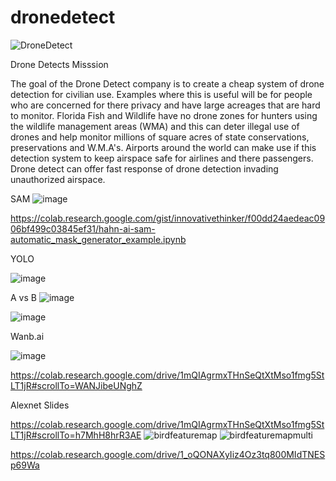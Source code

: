 # dronedetect


![DroneDetect](https://github.com/innovativethinker/dronedetect/assets/127458338/f6a5331f-364f-42f7-8158-abbf13212152)

Drone Detects Misssion

The goal of the Drone Detect company  is to create a cheap system of drone detection for civilian use. Examples where this is useful will be for people who are concerned for there privacy and have large acreages that are hard to monitor. Florida Fish and Wildlife have no drone zones for hunters using the wildlife management areas (WMA) and this can deter illegal use of drones and help monitor millions of square acres of state conservations, preservations and W.M.A's. Airports around the world can make use if this detection system to keep airspace safe for airlines and there passengers. Drone detect can offer fast response of drone detection invading unauthorized airspace.

SAM
![image](https://github.com/innovativethinker/dronedetect/assets/127458338/14464d14-1e86-48fa-8153-69b295bd946b)

https://colab.research.google.com/gist/innovativethinker/f00dd24aedeac0906bf499c03845ef31/hahn-ai-sam-automatic_mask_generator_example.ipynb

YOLO

![image](https://github.com/innovativethinker/dronedetect/assets/127458338/9a4ec588-936e-4449-b486-b17ad7b07c57)

A vs B
![image](https://github.com/innovativethinker/dronedetect/assets/127458338/f0c1aa21-e662-4b3c-a01c-e062fca95c15)

![image](https://github.com/innovativethinker/dronedetect/assets/127458338/aaa9687f-6df0-4cf6-99b0-7dcdfb52eaa4)



Wanb.ai

![image](https://github.com/innovativethinker/dronedetect/assets/127458338/168c1067-78b2-4572-97db-82c57042c935)

https://colab.research.google.com/drive/1mQIAgrmxTHnSeQtXtMso1fmg5StLT1jR#scrollTo=WANJibeUNghZ

Alexnet Slides

https://colab.research.google.com/drive/1mQIAgrmxTHnSeQtXtMso1fmg5StLT1jR#scrollTo=h7MhH8hrR3AE
![birdfeaturemap](https://github.com/innovativethinker/dronedetect/assets/127458338/b2dca792-d205-4f94-8580-3c762f7ab62f)
![birdfeaturemapmulti](https://github.com/innovativethinker/dronedetect/assets/127458338/e892b2c5-d1fe-44d3-b4ad-9437642d6367)

https://colab.research.google.com/drive/1_oQONAXyIiz4Oz3tq800MIdTNESp69Wa
